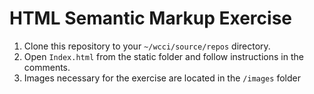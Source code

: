 # HTML Semantic Markup Exercise

1. Clone this repository to your `~/wcci/source/repos` directory.
1. Open `Index.html` from the static folder and follow instructions in the comments. 
1. Images necessary for the exercise are located in the `/images` folder
